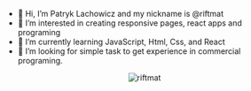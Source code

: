 - 👋 Hi, I’m Patryk Lachowicz and my nickname is @riftmat
- 👀 I’m interested in creating responsive pages, react apps and programing
- 🌱 I’m currently learning JavaScript, Html, Css, and React
- 💞️ I’m looking for simple task to get experience in commercial programing.

<p align="center"> <img src="https://komarev.com/ghpvc/?username=riftmat&label=Profile%20views&color=0e75b6&style=for-the-badge" alt="riftmat" /> </p>

<!---
riftmat/riftmat is a ✨ special ✨ repository because its `README.md` (this file) appears on your GitHub profile.
You can click the Preview link to take a look at your changes.
--->

